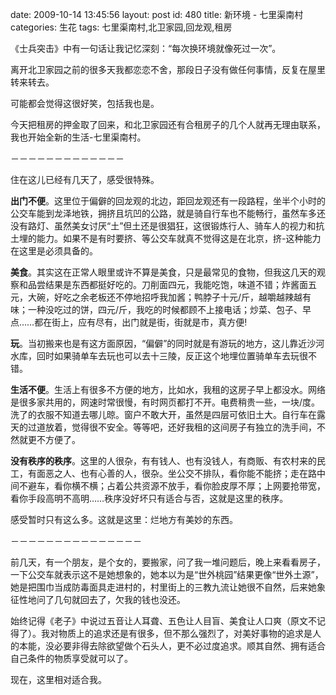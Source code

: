 date: 2009-10-14 13:45:56
layout: post
id: 480
title: 新环境 - 七里渠南村
categories: 生花
tags: 七里渠南村,北卫家园,回龙观,租房

《士兵突击》中有一句话让我记忆深刻：“每次换环境就像死过一次”。

离开北卫家园之前的很多天我都恋恋不舍，那段日子没有做任何事情，反复在屋里转来转去。

可能都会觉得这很好笑，包括我也是。

今天把租房的押金取了回来，和北卫家园还有合租房子的几个人就再无理由联系，我也开始全新的生活-七里渠南村。

－－－－－－－－－－－－－

住在这儿已经有几天了，感受很特殊。

**出门不便**。这里位于偏僻的回龙观的北边，距回龙观还有一段路程，坐半个小时的公交车能到龙泽地铁，拥挤且坑凹的公路，就是骑自行车也不能畅行，虽然车多还没有路灯、虽然美女讨厌“土”但土还是很猖狂，这很锻炼行人、骑车人的视力和抗土埋的能力。如果不是有时要挤、等公交车就真不觉得这是在北京，挤-这种能力在这里是必须具备的。

**美食**。其实这在正常人眼里或许不算是美食，只是最常见的食物，但我这几天的观察和品尝结果是东西都挺好吃的。刀削面四元，我能吃饱，味道不错；炸酱面五元，大碗，好吃之余老板还不停地招呼我加酱；鸭脖子十元/斤，越嚼越辣越有味；一种没吃过的饼，四元/斤，我吃的时候都顾不上接电话；炒菜、包子、早点……都在街上，应有尽有，出门就是街，街就是市，真方便!

**玩**。当初搬来也是有这方面原因，“偏僻”的同时就是有游玩的地方，这儿靠近沙河水库，回时如果骑单车去玩也可以去十三陵，反正这个地埋位置骑单车去玩很不错。

**生活不便**。生活上有很多不方便的地方，比如水，我租的这房子早上都没水。网络是很多家共用的，网速时常很慢，有时网页都打不开。电费稍贵一些，一块/度。洗了的衣服不知道去哪儿晾。窗户不敢大开，虽然是四层可依旧土大。自行车在露天的过道放着，觉得很不安全。等等吧，还好我租的这间房子有独立的洗手间，不然就更不方便了。

**没有秩序的秩序**。这里的人很杂，有有钱人、也有没钱人，有商贩、有农村来的民工，有面恶之人、也有心善的人，很杂。坐公交不排队，看你能不能挤；走在路中间不避车，看你横不横；占着公共资源不放手，看你脸皮厚不厚；上网要抢带宽，看你手段高明不高明……秩序没好坏只有适合与否，这就是这里的秩序。

感受暂时只有这么多。这就是这里：烂地方有美妙的东西。

－－－－－－－－－－－－－－－

前几天，有一个朋友，是个女的，要搬家，问了我一堆问题后，晚上来看看房子，一下公交车就表示这不是她想象的，她本以为是“世外桃园”结果更像“世外土源”，她是把围巾当成防毒面具走进村的，村里街上的三教九流让她很不自然，后来她象征性地问了几句就回去了，欠我的钱也没还。

始终记得《老子》中说过五音让人耳聋、五色让人目盲、美食让人口爽（原文不记得了）。我对物质上的追求还是有很多，但不那么强烈了，对美好事物的追求是人的本能，没必要非得去除欲望做个石头人，更不必过度追求。顺其自然、拥有适合自己条件的物质享受就可以了。

现在，这里相对适合我。
